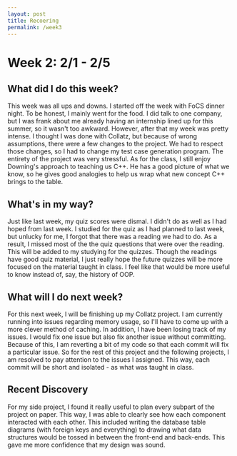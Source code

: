 ```yaml
---
layout: post
title: Recoering 
permalink: /week3
---
```


# Week 2: 2/1 - 2/5

## What did I do this week?

This week was all ups and downs. I started off the week with FoCS dinner night. To be honest, I mainly went for the food. I did talk to one company, but I was frank about me already having an internship lined up for this summer, so it wasn't too awkward. However, after that my week was pretty intense. I thought I was done with Collatz, but because of wrong assumptions, there were a few changes to the project. We had to respect those changes, so I had to change my test case generation program. The entirety of the project was very stressful. As for the class, I still enjoy Downing's approach to teaching us C++. He has a good picture of what we know, so he gives good analogies to help us wrap what new concept C++ brings to the table.

## What's in my way?

Just like last week, my quiz scores were dismal. I didn't do as well as I had hoped from last week. I studied for the quiz as I had planned to last week, but unlucky for me, I forgot that there was a reading we had to do. As a result, I missed most of the the quiz questions that were over the reading. This will be added to my studying for the quizzes. Though the readings have good quiz material, I just really hope the future quizzes will be more focused on the material taught in class. I feel like that would be more useful to know instead of, say, the history of OOP. 

## What will I do next week?

For this next week, I will be finishing up my Collatz project. I am currently running into issues regarding memory usage, so I'll have to come up with a more clever method of caching. In addition, I have been losing track of my issues. I would fix one issue but also fix another issue without committing. Because of this, I am reverting a bit of my code so that each commit will fix a particular issue. So for the rest of this project and the following projects, I am resolved to pay attention to the issues I assigned. This way, each commit will be short and isolated - as what was taught in class. 

## Recent Discovery

For my side project, I found it really useful to plan every subpart of the project on paper. This way, I was able to clearly see how each component interacted with each other. This included writing the database table diagrams (with foreign keys and everything) to drawing what data structures would be tossed in between the front-end and back-ends. This gave me more confidence that my design was sound.

